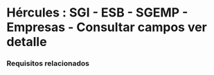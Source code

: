 # Hércules : SGI \- ESB \- SGEMP \- Empresas \- Consultar campos ver detalle



### Requisitos relacionados






